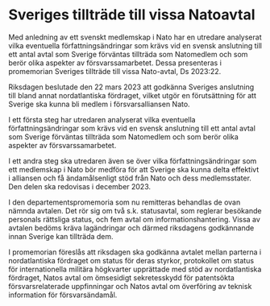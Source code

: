 # Sveriges tillträde till vissa Natoavtal

Med anledning av ett svenskt medlemskap i Nato har en utredare analyserat vilka eventuella författningsändringar som krävs vid en svensk anslutning till ett antal avtal som Sverige förväntas tillträda som Natomedlem och som berör olika aspekter av försvarssamarbetet. Dessa presenteras i promemorian Sveriges tillträde till vissa Nato-avtal, Ds 2023:22.

Riksdagen beslutade den 22 mars 2023 att godkänna Sveriges anslutning till bland annat nordatlantiska fördraget, vilket utgör en förutsättning för att Sverige ska kunna bli medlem i försvarsalliansen Nato.

I ett första steg har utredaren analyserat vilka eventuella författningsändringar som krävs vid en svensk anslutning till ett antal avtal som Sverige förväntas tillträda som Natomedlem och som berör olika aspekter av försvarssamarbetet.

I ett andra steg ska utredaren även se över vilka författningsändringar som ett medlemskap i Nato bör medföra för att Sverige ska kunna delta effektivt i alliansen och få ändamålsenligt stöd från Nato och dess medlemsstater. Den delen ska redovisas i december 2023.

I den departementspromemoria som nu remitteras behandlas de ovan nämnda avtalen. Det rör sig om två s.k. statusavtal, som reglerar besökande personals rättsliga status, och fem avtal om informationshantering. Vissa av avtalen bedöms kräva lagändringar och därmed riksdagens godkännande innan Sverige kan tillträda dem.

I promemorian föreslås att riksdagen ska godkänna avtalet mellan parterna i nordatlantiska fördraget om status för deras styrkor, protokollet om status för internationella militära högkvarter upprättade med stöd av nordatlantiska fördraget, Natos avtal om ömsesidigt sekretesskydd för patentsökta försvarsrelaterade uppfinningar och Natos avtal om överföring av teknisk information för försvarsändamål.

